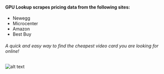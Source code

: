 #### GPU Lookup scrapes pricing data from the following sites:
* Newegg
* Microcenter
* Amazon
* Best Buy

###### A quick and easy way to find the cheapest video card you are looking for online!
![alt text](https://i.imgur.com/nu7XHNa.png)



